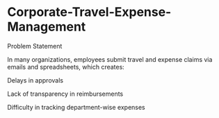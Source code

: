# Corporate-Travel-Expense-Management
Problem Statement

In many organizations, employees submit travel and expense claims via emails and spreadsheets, which creates:

Delays in approvals

Lack of transparency in reimbursements

Difficulty in tracking department-wise expenses
